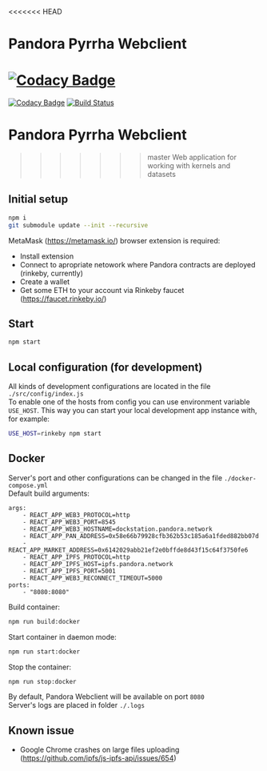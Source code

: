 <<<<<<< HEAD
# Pandora Pyrrha Webclient
[![Codacy Badge](https://api.codacy.com/project/badge/Grade/5e195be0b5234b6c98870c504036bff0)](https://www.codacy.com/app/kostysh/pyrrha-webclient?utm_source=github.com&amp;utm_medium=referral&amp;utm_content=pandoraboxchain/pyrrha-webclient&amp;utm_campaign=Badge_Grade)  
=======
[![Codacy Badge](https://api.codacy.com/project/badge/Grade/5e195be0b5234b6c98870c504036bff0)](https://www.codacy.com/app/kostysh/pyrrha-webclient?utm_source=github.com&amp;utm_medium=referral&amp;utm_content=pandoraboxchain/pyrrha-webclient&amp;utm_campaign=Badge_Grade) [![Build Status](https://travis-ci.org/pandoraboxchain/pyrrha-webclient.svg?branch=master)](https://travis-ci.org/pandoraboxchain/pyrrha-webclient)  

# Pandora Pyrrha Webclient
>>>>>>> master
Web application for working with kernels and datasets

## Initial setup 
```sh
npm i
git submodule update --init --recursive
```
MetaMask (https://metamask.io/) browser extension is required:
- Install extension
- Connect to apropriate netowork where Pandora contracts are deployed (rinkeby, currently)
- Create a wallet
- Get some ETH to your account via Rinkeby faucet (https://faucet.rinkeby.io/)

## Start 
```sh
npm start
```

## Local configuration (for development)
All kinds of development configurations are located in the file `./src/config/index.js`  
To enable one of the hosts from config you can use environment variable `USE_HOST`.
This way you can start your local development app instance with, for example:
```sh
USE_HOST=rinkeby npm start
```

## Docker
Server's port and other configurations can be changed in the file `./docker-compose.yml`   
Default build arguments:
```
args:
    - REACT_APP_WEB3_PROTOCOL=http
    - REACT_APP_WEB3_PORT=8545
    - REACT_APP_WEB3_HOSTNAME=dockstation.pandora.network
    - REACT_APP_PAN_ADDRESS=0x58e66b79928cfb362b53c185a6a1fded882bb07d
    - REACT_APP_MARKET_ADDRESS=0x6142029abb21ef2e0bffde8d43f15c64f3750fe6
    - REACT_APP_IPFS_PROTOCOL=http
    - REACT_APP_IPFS_HOST=ipfs.pandora.network
    - REACT_APP_IPFS_PORT=5001
    - REACT_APP_WEB3_RECONNECT_TIMEOUT=5000
ports:
    - "8080:8080"
```
Build container:
```sh
npm run build:docker
```
Start container in daemon mode:
```sh
npm run start:docker
```
Stop the container:  
```sh
npm run stop:docker
```
By default, Pandora Webclient will be available on port `8080`  
Server's logs are placed in folder `./.logs`

## Known issue
- Google Chrome crashes on large files uploading (https://github.com/ipfs/js-ipfs-api/issues/654)
